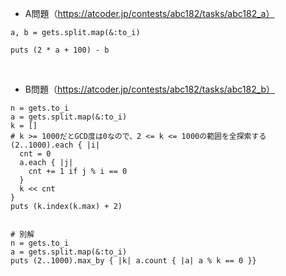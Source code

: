 - A問題（https://atcoder.jp/contests/abc182/tasks/abc182_a）

```
a, b = gets.split.map(&:to_i)

puts (2 * a + 100) - b
```

<br>

- B問題（https://atcoder.jp/contests/abc182/tasks/abc182_b）
```
n = gets.to_i
a = gets.split.map(&:to_i)
k = []
# k >= 1000だとGCD度は0なので、2 <= k <= 1000の範囲を全探索する
(2..1000).each { |i|
  cnt = 0
  a.each { |j|
    cnt += 1 if j % i == 0
  }
  k << cnt
}
puts (k.index(k.max) + 2)


# 別解
n = gets.to_i
a = gets.split.map(&:to_i)
puts (2..1000).max_by { |k| a.count { |a| a % k == 0 }}
```

